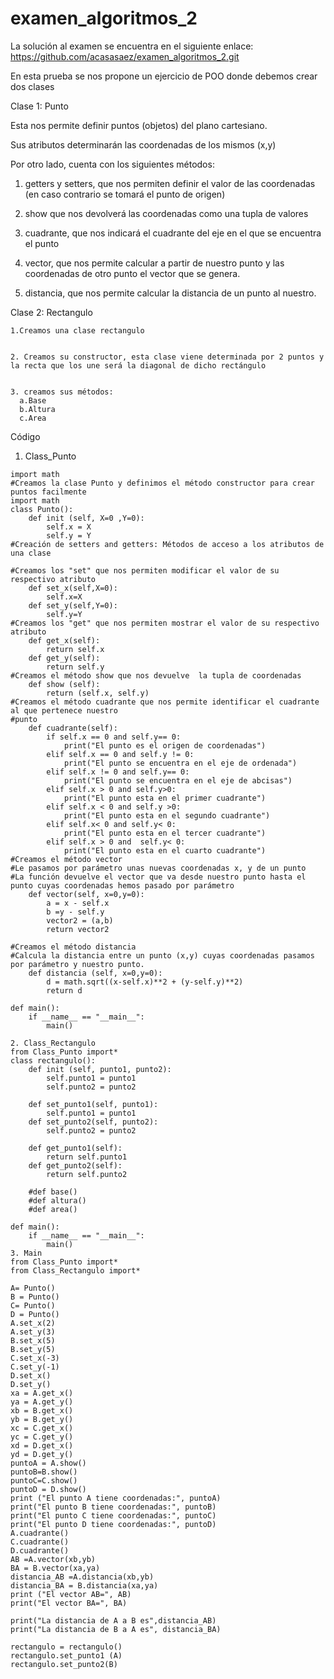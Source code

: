 # examen_algoritmos_2
La solución al examen se encuentra en el siguiente enlace: https://github.com/acasasaez/examen_algoritmos_2.git

En esta prueba se nos propone un ejercicio de POO donde debemos crear dos clases 


Clase 1: Punto


Esta nos permite definir puntos (objetos) del plano cartesiano.


Sus atributos determinarán las coordenadas de los mismos (x,y)


Por otro lado, cuenta con los siguientes métodos:


  1. getters y setters, que nos permiten definir el valor de las coordenadas (en caso contrario se tomará el punto de origen)


  3. show que nos devolverá las coordenadas como una tupla de valores


  5. cuadrante, que nos indicará el cuadrante del eje en el que se encuentra el punto


  7. vector, que nos permite calcular a partir de nuestro punto y  las coordenadas de otro punto el vector que se genera.


  9. distancia, que nos permite calcular la distancia de un punto al nuestro.
  
  Clase 2: Rectangulo
  
  
    1.Creamos una clase rectangulo
    
    
    2. Creamos su constructor, esta clase viene determinada por 2 puntos y la recta que los une será la diagonal de dicho rectángulo
    
    
    3. creamos sus métodos:
      a.Base
      b.Altura
      c.Area
      
Código
1. Class_Punto
```from cmath import sqrt
import math
#Creamos la clase Punto y definimos el método constructor para crear puntos facilmente
import math
class Punto():
    def init (self, X=0 ,Y=0):
        self.x = X
        self.y = Y
#Creación de setters and getters: Métodos de acceso a los atributos de una clase

#Creamos los "set" que nos permiten modificar el valor de su respectivo atributo
    def set_x(self,X=0):
        self.x=X
    def set_y(self,Y=0):
        self.y=Y
#Creamos los "get" que nos permiten mostrar el valor de su respectivo atributo
    def get_x(self):
        return self.x
    def get_y(self):
        return self.y
#Creamos el método show que nos devuelve  la tupla de coordenadas
    def show (self):
        return (self.x, self.y)
#Creamos el método cuadrante que nos permite identificar el cuadrante al que pertenece nuestro
#punto
    def cuadrante(self): 
        if self.x == 0 and self.y== 0:
            print("El punto es el origen de coordenadas")
        elif self.x == 0 and self.y != 0:
            print("El punto se encuentra en el eje de ordenada")
        elif self.x != 0 and self.y== 0:
            print("El punto se encuentra en el eje de abcisas")
        elif self.x > 0 and self.y>0:
            print("El punto esta en el primer cuadrante")
        elif self.x < 0 and self.y >0:
            print("El punto esta en el segundo cuadrante")
        elif self.x< 0 and self.y< 0:
            print("El punto esta en el tercer cuadrante")
        elif self.x > 0 and  self.y< 0:
            print("El punto esta en el cuarto cuadrante")
#Creamos el método vector 
#Le pasamos por parámetro unas nuevas coordenadas x, y de un punto   
#La función devuelve el vector que va desde nuestro punto hasta el punto cuyas coordenadas hemos pasado por parámetro
    def vector(self, x=0,y=0):
        a = x - self.x  
        b =y - self.y
        vector2 = (a,b)
        return vector2

#Creamos el método distancia 
#Calcula la distancia entre un punto (x,y) cuyas coordenadas pasamos por parámetro y nuestro punto.
    def distancia (self, x=0,y=0):
        d = math.sqrt((x-self.x)**2 + (y-self.y)**2)
        return d

def main():
    if __name__ == "__main__":
        main()
      
2. Class_Rectangulo
from Class_Punto import*
class rectangulo():
    def init (self, punto1, punto2):
        self.punto1 = punto1
        self.punto2 = punto2
    
    def set_punto1(self, punto1):
        self.punto1 = punto1
    def set_punto2(self, punto2):
        self.punto2 = punto2

    def get_punto1(self):
        return self.punto1
    def get_punto2(self):
        return self.punto2 

    #def base()
    #def altura()
    #def area()
    
def main():
    if __name__ == "__main__":
        main()
3. Main
from Class_Punto import*
from Class_Rectangulo import*

A= Punto()
B = Punto()
C= Punto()
D = Punto()
A.set_x(2)
A.set_y(3)
B.set_x(5)
B.set_y(5)
C.set_x(-3)
C.set_y(-1)
D.set_x()
D.set_y()
xa = A.get_x()
ya = A.get_y()
xb = B.get_x()
yb = B.get_y()
xc = C.get_x()
yc = C.get_y()
xd = D.get_x()
yd = D.get_y()
puntoA = A.show()
puntoB=B.show()
puntoC=C.show()
puntoD = D.show()
print ("El punto A tiene coordenadas:", puntoA)
print("El punto B tiene coordenadas:", puntoB)
print("El punto C tiene coordenadas:", puntoC)
print("El punto D tiene coordenadas:", puntoD)
A.cuadrante()
C.cuadrante()
D.cuadrante()
AB =A.vector(xb,yb)
BA = B.vector(xa,ya)
distancia_AB =A.distancia(xb,yb)
distancia_BA = B.distancia(xa,ya)
print ("El vector AB=", AB)
print("El vector BA=", BA)

print("La distancia de A a B es",distancia_AB)
print("La distancia de B a A es", distancia_BA)

rectangulo = rectangulo()
rectangulo.set_punto1 (A)
rectangulo.set_punto2(B)


  
  
